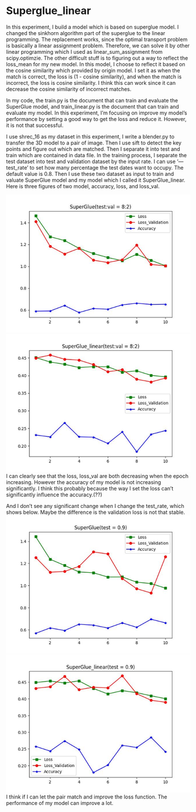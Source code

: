 # Superglue_linear
In this experiment, I build a model which is based on superglue model. I changed the sinkhorn algorithm part of the superglue to the linear programming. The replacement works, since the optimal transport problem is basically a linear assignment problem. Therefore, we can solve it by other linear programming which I used as linear_sum_assignment from scipy.optimzie. The other difficult stuff is to figuring out a way to reflect the loss_mean for my new model. In this model, I choose to reflect it based on the cosine similarity which provided by origin model. I set it as when the match is correct, the loss is (1 - cosine similarity), and when the match is incorrect, the loss is cosine similarity. I think this can work since it can decrease the cosine similarity of incorrect matches. 

In my code, the train.py is the document that can train and evaluate the SuperGlue model, and train_linear.py is the document that can train and evaluate my model. In this experiment, I’m focusing on improve my model’s performance by setting a good way to get the loss and reduce it. However, it is not that successful. 

I use shrec_16 as my dataset in this experiment, I write a blender.py to transfer the 3D model to a pair of image. Then I use sift to detect the key points and figure out which are matched. Then I separate it into test and train which are contained in data file. In the training process, I separate the test dataset into test and validation dataset by the input rate. I can use ‘—test_rate’  to set how many percentage the test dates want to occupy. The default value is 0.8. Then I use these two dataset as input to train and valuate SuperGlue model and my model which I called it SuperGlue_linear. Here is three figures of two model, accuracy, loss, and loss_val. 

![image](SuperGlue_8.jpg)
![image](SuperGlue_linear_8.jpg)
I can clearly see that the loss, loss_val are both decreasing when the epoch increasing. However the accuracy of my model is not increasing significantly. I think this probably because the way I set the loss can’t significantly influence the accuracy.(??)

And I don’t see any significant change when I change the test_rate, which shows below. Maybe the difference is the validation loss is not that stable.
![image](SuperGlue_9.jpg)
![image](SuperGlue_linear_9.jpg)
I think if I can let the pair match and improve the loss function. The performance of my model can improve a lot. 


